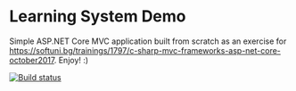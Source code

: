 # Learning System Demo

Simple ASP.NET Core MVC application built from scratch as an exercise for https://softuni.bg/trainings/1797/c-sharp-mvc-frameworks-asp-net-core-october2017. Enjoy! :)

[![Build status](https://ci.appveyor.com/api/projects/status/8iwynilwap925176?svg=true)](https://ci.appveyor.com/project/ivaylokenov/learningsystemdemo)